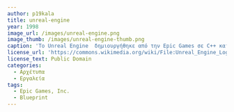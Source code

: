 ```yaml
---
author: p19kala
title: unreal-engine
year: 1998
image_url: /images/unreal-engine.png
image_thumb: /images/unreal-engine-thumb.png
caption: 'Το Unreal Engine  δημιουργήθηκε από την Epic Games σε C++ και είχε ως σκοπό την ανάπτυξη του παιχνίδιου τους Unreal. Πολλοί προγραμματιστές την χρησιμοποιήσαν και σε κλάδους εκτός του gaming. Το 2014 έβγαλαν την τέταρτη έκδοση, η οποια χρησιμοποιείται σημερα για δημιουργία παιχνιδιών, φωτορεαλιστικών στατικών σκηνικών, υψηλής ποιότητας animations και παρουσίαση σε 3D  (π.χ. νέο αυτοκίνητο McLaren). Το οπτικό σύστημα δεσμής ενεργειών "Blueprints" της UE4 βοηθάει ακόμη και έναν σχεδιαστή να αναπτύξει τη λογική ενός παιχνιδιού χωρίς τη χρήση κώδικα.'
license_url: 'https://commons.wikimedia.org/wiki/File:Unreal_Engine_Logo.svg#/media/File:Unreal_Engine_Logo.svg'
license_text: Public Domain
categories:
  - Αρχέτυπα 
  - Εργαλεία
tags:
  - Epic Games, Inc.
  - Blueprint
---
```

